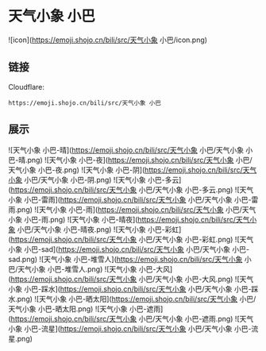 # 天气小象 小巴
![icon](https://emoji.shojo.cn/bili/src/天气小象 小巴/icon.png)
## 链接
Cloudflare:
```
https://emoji.shojo.cn/bili/src/天气小象 小巴
```
## 展示
![天气小象 小巴-晴](https://emoji.shojo.cn/bili/src/天气小象 小巴/天气小象 小巴-晴.png)
![天气小象 小巴-夜](https://emoji.shojo.cn/bili/src/天气小象 小巴/天气小象 小巴-夜.png)
![天气小象 小巴-阴](https://emoji.shojo.cn/bili/src/天气小象 小巴/天气小象 小巴-阴.png)
![天气小象 小巴-多云](https://emoji.shojo.cn/bili/src/天气小象 小巴/天气小象 小巴-多云.png)
![天气小象 小巴-雷雨](https://emoji.shojo.cn/bili/src/天气小象 小巴/天气小象 小巴-雷雨.png)
![天气小象 小巴-雨](https://emoji.shojo.cn/bili/src/天气小象 小巴/天气小象 小巴-雨.png)
![天气小象 小巴-晴夜](https://emoji.shojo.cn/bili/src/天气小象 小巴/天气小象 小巴-晴夜.png)
![天气小象 小巴-彩虹](https://emoji.shojo.cn/bili/src/天气小象 小巴/天气小象 小巴-彩虹.png)
![天气小象 小巴-sad](https://emoji.shojo.cn/bili/src/天气小象 小巴/天气小象 小巴-sad.png)
![天气小象 小巴-堆雪人](https://emoji.shojo.cn/bili/src/天气小象 小巴/天气小象 小巴-堆雪人.png)
![天气小象 小巴-大风](https://emoji.shojo.cn/bili/src/天气小象 小巴/天气小象 小巴-大风.png)
![天气小象 小巴-踩水](https://emoji.shojo.cn/bili/src/天气小象 小巴/天气小象 小巴-踩水.png)
![天气小象 小巴-晒太阳](https://emoji.shojo.cn/bili/src/天气小象 小巴/天气小象 小巴-晒太阳.png)
![天气小象 小巴-遮雨](https://emoji.shojo.cn/bili/src/天气小象 小巴/天气小象 小巴-遮雨.png)
![天气小象 小巴-流星](https://emoji.shojo.cn/bili/src/天气小象 小巴/天气小象 小巴-流星.png)
